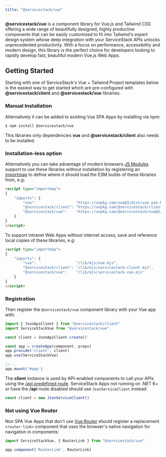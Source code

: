 ```yaml
---
title: "@servicestack/vue"
---
```


<script setup>
import { Icon } from "@iconify/vue"
import VueTailwindTemplates from "../src/components/VueTailwindTemplates.vue"
import VueComponentGallery from "../src/components/VueComponentGallery.vue"
</script>


**@servicestack/vue** is a component library for Vue.js and Tailwind CSS offering a wide range of beautifully designed, highly productive components that can be easily customized to fit into Tailwind's expert design system whose deep integration 
with your ServiceStack APIs unlocks unprecedented productivity. With a focus on performance, accessibility and modern design, this library is the perfect choice for developers looking to rapidly develop fast, beautiful modern Vue.js Web Apps.

<div class="mt-16 mx-auto flex justify-center">
  <div class="flex items-center">
    <Icon icon="la:servicestack" class="w-44 h-44" />
    <Icon icon="vscode-icons:file-type-vue" class="w-44 h-44" />
    <Icon icon="vscode-icons:file-type-tailwind" class="w-44 h-44" />
  </div>
</div>

<VueComponentGallery />


## Getting Started

Starting with one of ServiceStack's Vue + Tailwind Project templates below is the easiest way to get started which are pre-configured with 
**@servicestack/client** and **@servicestack/vue** libraries:

<VueTailwindTemplates />

### Manual Installation

Alternatively it can be added to existing Vue SPA Apps by installing via npm:

```bash
$ npm install @servicestack/vue
```

This libraries only dependencies **vue** and **@servicestack/client** also needs to be installed.

### Installation-less option

Alternatively you can take advantage of modern browsers [JS Modules](https://developer.mozilla.org/en-US/docs/Web/JavaScript/Guide/Modules) support to 
use these libraries without installation by registering an [importmap](https://developer.mozilla.org/en-US/docs/Web/HTML/Element/script/type/importmap) to define where it should load the ESM builds of these libraries from, e.g:

```html
<script type="importmap">
{
    "imports": {
        "vue":                  "https://unpkg.com/vue@3/dist/vue.esm-browser.prod.js",
        "@servicestack/client": "https://unpkg.com/@servicestack/client@2/dist/servicestack-client.min.mjs",
        "@servicestack/vue":    "https://unpkg.com/@servicestack/vue@3/dist/servicestack-vue.min.mjs"
    }
}
</script>
```

To support intranet Web Apps without internet access, save and reference local copies of these libraries, e.g:

```html
<script type="importmap">
{
    "imports": {
        "vue":                  "/lib/mjs/vue.mjs",
        "@servicestack/client": "/lib/mjs/servicestack-client.mjs",
        "@servicestack/vue":    "/lib/mjs/servicestack-vue.mjs"
    }
}
</script>
```

### Registration

Then register the `@servicestack/vue` component library with your Vue app with:

```js
import { JsonApiClient } from "@servicestack/client"
import ServiceStackVue from "@servicestack/vue"

const client = JsonApiClient.create()

const app = createApp(component, props)
app.provide('client', client)
app.use(ServiceStackVue)

//...
app.mount('#app')
```

The **client** instance is used by API-enabled components to call your APIs using the [/api predefined route](/routing#json-api-pre-defined-route). ServiceStack Apps not running on .NET 6+ or have the **/api** route disabled should use
`JsonServiceClient` instead:

```js
const client = new JsonServiceClient()
```

### Not using Vue Router

Non SPA Vue Apps that don't use [Vue Router](https://router.vuejs.org) should register a replacement `<router-link>` component 
that uses the browser's native navigation for navigation in components:

```js
import ServiceStackVue, { RouterLink } from "@servicestack/vue"

app.component('RouterLink', RouterLink)
```


